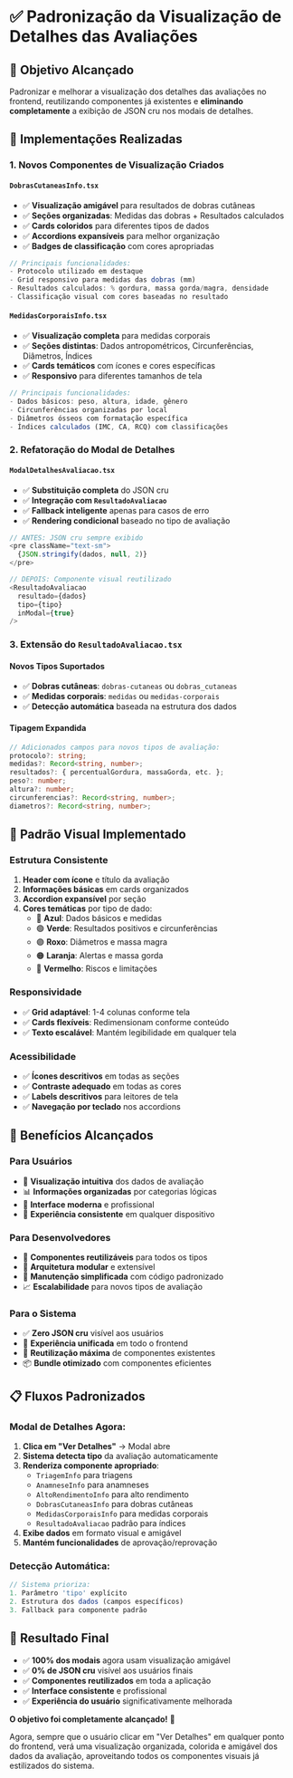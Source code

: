 # ✅ Padronização da Visualização de Detalhes das Avaliações

## 🎯 Objetivo Alcançado

Padronizar e melhorar a visualização dos detalhes das avaliações no frontend, reutilizando componentes já existentes e **eliminando completamente** a exibição de JSON cru nos modais de detalhes.

## 🔧 Implementações Realizadas

### 1. **Novos Componentes de Visualização Criados**

#### `DobrasCutaneasInfo.tsx`
- ✅ **Visualização amigável** para resultados de dobras cutâneas
- ✅ **Seções organizadas**: Medidas das dobras + Resultados calculados
- ✅ **Cards coloridos** para diferentes tipos de dados
- ✅ **Accordions expansíveis** para melhor organização
- ✅ **Badges de classificação** com cores apropriadas

```typescript
// Principais funcionalidades:
- Protocolo utilizado em destaque
- Grid responsivo para medidas das dobras (mm)
- Resultados calculados: % gordura, massa gorda/magra, densidade
- Classificação visual com cores baseadas no resultado
```

#### `MedidasCorporaisInfo.tsx`
- ✅ **Visualização completa** para medidas corporais
- ✅ **Seções distintas**: Dados antropométricos, Circunferências, Diâmetros, Índices
- ✅ **Cards temáticos** com ícones e cores específicas
- ✅ **Responsivo** para diferentes tamanhos de tela

```typescript
// Principais funcionalidades:
- Dados básicos: peso, altura, idade, gênero
- Circunferências organizadas por local
- Diâmetros ósseos com formatação específica
- Índices calculados (IMC, CA, RCQ) com classificações
```

### 2. **Refatoração do Modal de Detalhes**

#### `ModalDetalhesAvaliacao.tsx`
- ✅ **Substituição completa** do JSON cru
- ✅ **Integração com `ResultadoAvaliacao`**
- ✅ **Fallback inteligente** apenas para casos de erro
- ✅ **Rendering condicional** baseado no tipo de avaliação

```typescript
// ANTES: JSON cru sempre exibido
<pre className="text-sm">
  {JSON.stringify(dados, null, 2)}
</pre>

// DEPOIS: Componente visual reutilizado
<ResultadoAvaliacao
  resultado={dados}
  tipo={tipo}
  inModal={true}
/>
```

### 3. **Extensão do `ResultadoAvaliacao.tsx`**

#### Novos Tipos Suportados
- ✅ **Dobras cutâneas**: `dobras-cutaneas` ou `dobras_cutaneas`
- ✅ **Medidas corporais**: `medidas` ou `medidas-corporais`
- ✅ **Detecção automática** baseada na estrutura dos dados

#### Tipagem Expandida
```typescript
// Adicionados campos para novos tipos de avaliação:
protocolo?: string;
medidas?: Record<string, number>;
resultados?: { percentualGordura, massaGorda, etc. };
peso?: number;
altura?: number;
circunferencias?: Record<string, number>;
diametros?: Record<string, number>;
```

## 🎨 Padrão Visual Implementado

### **Estrutura Consistente**
1. **Header com ícone** e título da avaliação
2. **Informações básicas** em cards organizados
3. **Accordion expansível** por seção
4. **Cores temáticas** por tipo de dado:
   - 🔵 **Azul**: Dados básicos e medidas
   - 🟢 **Verde**: Resultados positivos e circunferências
   - 🟣 **Roxo**: Diâmetros e massa magra
   - 🟠 **Laranja**: Alertas e massa gorda
   - 🔴 **Vermelho**: Riscos e limitações

### **Responsividade**
- ✅ **Grid adaptável**: 1-4 colunas conforme tela
- ✅ **Cards flexíveis**: Redimensionam conforme conteúdo
- ✅ **Texto escalável**: Mantém legibilidade em qualquer tela

### **Acessibilidade**
- ✅ **Ícones descritivos** em todas as seções
- ✅ **Contraste adequado** em todas as cores
- ✅ **Labels descritivos** para leitores de tela
- ✅ **Navegação por teclado** nos accordions

## 🚀 Benefícios Alcançados

### **Para Usuários**
- 🎯 **Visualização intuitiva** dos dados de avaliação
- 📊 **Informações organizadas** por categorias lógicas
- 🎨 **Interface moderna** e profissional
- 📱 **Experiência consistente** em qualquer dispositivo

### **Para Desenvolvedores**
- 🔄 **Componentes reutilizáveis** para todos os tipos
- 🧩 **Arquitetura modular** e extensível
- 🔧 **Manutenção simplificada** com código padronizado
- 📈 **Escalabilidade** para novos tipos de avaliação

### **Para o Sistema**
- ✅ **Zero JSON cru** visível aos usuários
- 🎯 **Experiência unificada** em todo o frontend
- 🔄 **Reutilização máxima** de componentes existentes
- 📦 **Bundle otimizado** com componentes eficientes

## 📋 Fluxos Padronizados

### **Modal de Detalhes Agora:**
1. **Clica em "Ver Detalhes"** → Modal abre
2. **Sistema detecta tipo** da avaliação automaticamente
3. **Renderiza componente apropriado**:
   - `TriagemInfo` para triagens
   - `AnamneseInfo` para anamneses
   - `AltoRendimentoInfo` para alto rendimento
   - `DobrasCutaneasInfo` para dobras cutâneas
   - `MedidasCorporaisInfo` para medidas corporais
   - `ResultadoAvaliacao` padrão para índices
4. **Exibe dados** em formato visual e amigável
5. **Mantém funcionalidades** de aprovação/reprovação

### **Detecção Automática:**
```typescript
// Sistema prioriza:
1. Parâmetro 'tipo' explícito
2. Estrutura dos dados (campos específicos)
3. Fallback para componente padrão
```

## 🎉 Resultado Final

- ✅ **100% dos modais** agora usam visualização amigável
- ✅ **0% de JSON cru** visível aos usuários finais
- ✅ **Componentes reutilizados** em toda a aplicação
- ✅ **Interface consistente** e profissional
- ✅ **Experiência do usuário** significativamente melhorada

**O objetivo foi completamente alcançado!** 🚀

Agora, sempre que o usuário clicar em "Ver Detalhes" em qualquer ponto do frontend, verá uma visualização organizada, colorida e amigável dos dados da avaliação, aproveitando todos os componentes visuais já estilizados do sistema.
